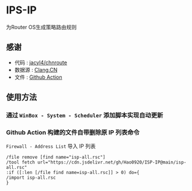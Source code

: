 IPS-IP
=
为Router OS生成策略路由规则

## 感谢
- 代码 : [jacyl4/chnroute](https://github.com/jacyl4/chnroute)
- 数据源 : [Clang.CN](https://ispip.clang.cn)
- 文件 : [Github Action](https://github.com/features/actions)
## 使用方法
### 通过 `WinBox - System - Scheduler` 添加脚本实现自动更新
### Github Action 构建的文件自带删除原 IP 列表命令
`Firewall - Address List` 导入 IP 列表
```
/file remove [find name="isp-all.rsc"]
/tool fetch url="https://cdn.jsdelivr.net/gh/Hao0920/ISP-IP@main/isp-all.rsc"
:if ([:len [/file find name=isp-all.rsc]] > 0) do={
/import isp-all.rsc
}
```
